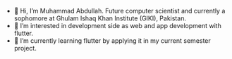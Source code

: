 - 👋 Hi, I’m Muhammad Abdullah. Future computer scientist and currently a sophomore at Ghulam Ishaq Khan Institute (GIKI), Pakistan.
- 👀 I’m interested in development side as web and app development with flutter.
- 🌱 I’m currently learning flutter by applying it in my current semester project.
<!--
- 💞️ I’m looking to collaborate on ...
- 📫 How to reach me ...
--->

<!---
KillSwitch412/KillSwitch412 is a ✨ special ✨ repository because its `README.md` (this file) appears on your GitHub profile.
You can click the Preview link to take a look at your changes.
--->
